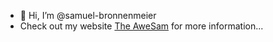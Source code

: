 - 👋 Hi, I’m @samuel-bronnenmeier
- Check out my website <a href="https://samuel-bronnenmeier.github.io">The AweSam</a> for more information...
